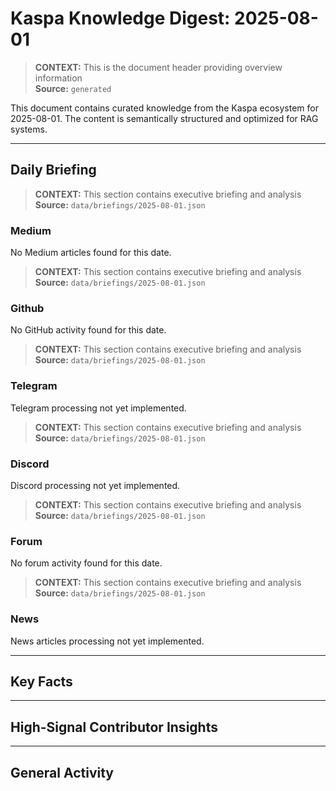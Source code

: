 # Kaspa Knowledge Digest: 2025-08-01

> **CONTEXT:** This is the document header providing overview information  
> **Source:** `generated`

This document contains curated knowledge from the Kaspa ecosystem
for 2025-08-01. The content is semantically structured and optimized
for RAG systems.

---

## Daily Briefing

> **CONTEXT:** This section contains executive briefing and analysis  
> **Source:** `data/briefings/2025-08-01.json`

### Medium

No Medium articles found for this date.

> **CONTEXT:** This section contains executive briefing and analysis  
> **Source:** `data/briefings/2025-08-01.json`

### Github

No GitHub activity found for this date.

> **CONTEXT:** This section contains executive briefing and analysis  
> **Source:** `data/briefings/2025-08-01.json`

### Telegram

Telegram processing not yet implemented.

> **CONTEXT:** This section contains executive briefing and analysis  
> **Source:** `data/briefings/2025-08-01.json`

### Discord

Discord processing not yet implemented.

> **CONTEXT:** This section contains executive briefing and analysis  
> **Source:** `data/briefings/2025-08-01.json`

### Forum

No forum activity found for this date.

> **CONTEXT:** This section contains executive briefing and analysis  
> **Source:** `data/briefings/2025-08-01.json`

### News

News articles processing not yet implemented.

---

## Key Facts



---

## High-Signal Contributor Insights



---

## General Activity

